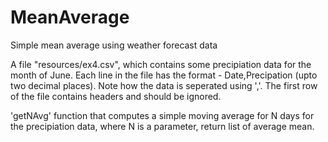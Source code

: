 # MeanAverage
Simple mean average using weather forecast data

A file "resources/ex4.csv", which contains some precipiation data for the month of June. Each line in the file has the format - Date,Precipation (upto two decimal places). Note how the data is seperated using ','. The first row of the file contains headers and should be ignored.

'getNAvg' function that computes a simple moving average for N days for the precipiation data, where N is a parameter, return list of average mean.
